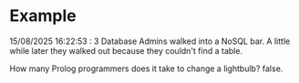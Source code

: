 # Example

<!-- replace-with-date starts -->
15/08/2025 16:22:53 : 3 Database Admins walked into a NoSQL bar. A little while later they walked out because they couldn't find a table.
<!-- replace-with-date ends -->

<!-- replace-with-joke starts -->
How many Prolog programmers does it take to change a lightbulb? false.
<!-- replace-with-joke ends -->